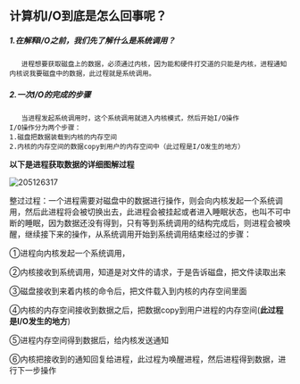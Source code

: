 ## 计算机I/O到底是怎么回事呢？

##### 1.在解释I/O之前，我们先了解什么是系统调用？

```
   进程想要获取磁盘上的数据，必须通过内核，因为能和硬件打交道的只能是内核，进程通知内核说我要磁盘中的数据，此过程就是系统调用。
```

##### 2.一次I/O的完成的步骤

```
   当进程发起系统调用时，这个系统调用就进入内核模式，然后开始I/O操作
I/O操作分为两个步骤：
1.磁盘把数据装载到内核的内存空间
2.内核的内存空间的数据copy到用户的内存空间中（此过程是I/O发生的地方）
```

**以下是进程获取数据的详细图解过程**

![205126317](D:\work_doc\205126317.png)

整过过程：一个进程需要对磁盘中的数据进行操作，则会向内核发起一个系统调用，然后此进程将会被切换出去，此进程会被挂起或者进入睡眠状态，也叫不可中断的睡眠，因为数据还没有得到，只有等到系统调用的结构完成后，则进程会被唤醒，继续接下来的操作，从系统调用开始到系统调用结束经过的步骤：

①进程向内核发起一个系统调用，

②内核接收到系统调用，知道是对文件的请求，于是告诉磁盘，把文件读取出来

③磁盘接收到来着内核的命令后，把文件载入到内核的内存空间里面

④内核的内存空间接收到数据之后，把数据copy到用户进程的内存空间(**此过程是****I/O****发生的地方**)

⑤进程内存空间得到数据后，给内核发送通知

⑥内核把接收到的通知回复给进程，此过程为唤醒进程，然后进程得到数据，进行下一步操作